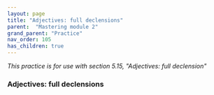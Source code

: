 ```yaml
---
layout: page
title: "Adjectives: full declensions"
parent:  "Mastering module 2"
grand_parent: "Practice"
nav_order: 105
has_children: true
---
```



*This practice is for use with section 5.15, "Adjectives: full declension"*


### Adjectives: full declensions